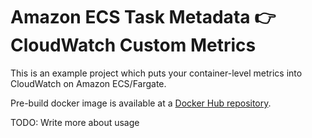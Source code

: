Amazon ECS Task Metadata :point_right: CloudWatch Custom Metrics
=

This is an example project which puts your container-level metrics into CloudWatch on Amazon ECS/Fargate.

Pre-build docker image is available at a [Docker Hub repository](https://cloud.docker.com/repository/docker/toricls/ecs-taskmetadata-cloudwatch).

TODO: Write more about usage
